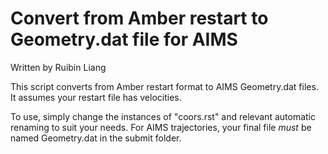 # Convert from Amber restart to Geometry.dat file for AIMS

Written by Ruibin Liang

This script converts from Amber restart format to AIMS Geometry.dat files. It assumes your restart file has velocities.

To use, simply change the instances of "coors.rst" and relevant automatic renaming to suit your needs. For AIMS trajectories, your final file *must* be named Geometry.dat in the submit folder.

